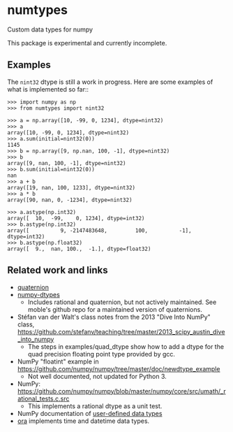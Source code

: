 numtypes
========

Custom data types for numpy

This package is experimental and currently incomplete.

Examples
--------

The `nint32` dtype is still a work in progress.  Here are some examples
of what is implemented so far::

	>>> import numpy as np
	>>> from numtypes import nint32

	>>> a = np.array([10, -99, 0, 1234], dtype=nint32)
	>>> a
	array([10, -99, 0, 1234], dtype=nint32)
	>>> a.sum(initial=nint32(0))
	1145
	>>> b = np.array([9, np.nan, 100, -1], dtype=nint32)
	>>> b
	array([9, nan, 100, -1], dtype=nint32)
	>>> b.sum(initial=nint32(0))
	nan
	>>> a + b
	array([19, nan, 100, 1233], dtype=nint32)
	>>> a * b
	array([90, nan, 0, -1234], dtype=nint32)

	>>> a.astype(np.int32)
	array([  10,  -99,    0, 1234], dtype=int32)
	>>> b.astype(np.int32)
	array([          9, -2147483648,         100,          -1], dtype=int32)
    >>> b.astype(np.float32)
    array([  9.,  nan, 100.,  -1.], dtype=float32)

Related work and links
----------------------

* [quaternion](https://github.com/moble/quaternion)
* [numpy-dtypes](https://github.com/numpy/numpy-dtypes)
  - Includes rational and quaternion, but not actively maintained.
    See moble's github repo for a maintained version of quaternions.
* Stéfan van der Walt's class notes from the 2013 "Dive Into NumPy" class,
      https://github.com/stefanv/teaching/tree/master/2013_scipy_austin_dive_into_numpy
  - The steps in examples/quad_dtype show how to add a dtype for the
    quad precision floating point type provided by gcc.
* NumPy "floatint" example in
      https://github.com/numpy/numpy/tree/master/doc/newdtype_example
  - Not well documented, not updated for Python 3.
* NumPy:
      https://github.com/numpy/numpy/blob/master/numpy/core/src/umath/_rational_tests.c.src
  - This implements a rational dtype as a unit test.
* NumPy documentation of [user-defined data types](https://numpy.org/doc/1.17/user/c-info.beyond-basics.html#user-defined-data-types)
* [ora](https://github.com/alexhsamuel/ora) implements time and datetime data types.
